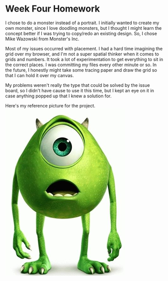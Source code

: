 # Week Four Homework

I chose to do a monster instead of a portrait. I initially wanted to create my own monster, since I love doodling monsters, but I thought I might learn the concept better if I was trying to copy/redo an existing design. So, I chose Mike Wazowski from Monster's Inc.

Most of my issues occurred with placement. I had a hard time imagining the grid over my browser, and I'm not a super spatial thinker when it comes to grids and numbers. It took a lot of experimentation to get everything to sit in the correct places. I was committing my files every other minute or so. In the future, I honestly might take some tracing paper and draw the grid so that I can hold it over my canvas.

My problems weren't really the type that could be solved by the issue board, so I didn't have cause to use it this time, but I kept an eye on it in case anything popped up that I knew a solution for.

Here's my reference picture for the project.
![Reference Picture](image1.jpg)
